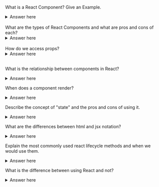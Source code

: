 
What is a React Component? Give an Example.
<details>
  <summary>Answer here</summary>
<<<<<<< HEAD

=======
  A React Component is a function that returns a single react element, a repeatable part of a website. Examples might include a form, navbar, list, list item. 
>>>>>>> 64679d9f898e90eeb57f49c21f43807cf76b62e8
</details>
<br>
What are the types of React Components and what are pros and cons of each?

<details>
  <summary>Answer here</summary>
<<<<<<< HEAD

=======
  The two types of React Components are Functional versus Stateful Class Components. Functional components are preferred if possible because of simplicity, however Stateful Class Components can be used to manage the state of a particular element if necessary. A recurrent example of a Stateful Class Component is with a Form, where the inputs should be managed by state.
>>>>>>> 64679d9f898e90eeb57f49c21f43807cf76b62e8
</details>
<br>
How do we access props?

<details>
  <summary>Answer here</summary>
<<<<<<< HEAD

=======
Props are properties passed down from the parent component. Within a functional component, props are accessed directly with the argument props, or destructured keys of props. Within a stateful class component props are accessed with this.props (after a constructor is built with props as an arguement and super(props){} is within that constructor)
>>>>>>> 64679d9f898e90eeb57f49c21f43807cf76b62e8
</details>
<br>

What is the relationship between components in React?

<details>
  <summary>Answer here</summary>
<<<<<<< HEAD
  parent-child relationship tree like relationship where props are passed from the parents and used in the components
=======
>>>>>>> 64679d9f898e90eeb57f49c21f43807cf76b62e8

</details>

When does a component render?

<details>
  <summary>Answer here</summary>
<<<<<<< HEAD
  1. When the state changes
	1. Parent's props changes
	1. Component mounts the first time(when the page loads)
=======
>>>>>>> 64679d9f898e90eeb57f49c21f43807cf76b62e8

</details>

Describe the concept of "state" and the pros and cons of using it.

<details>
  <summary>Answer here</summary>
<<<<<<< HEAD
  1. State are objects that stores the information about a component.
  1. States must be kept simple. States are the objects which determine components rendering and behavior.
  1. accessed by this.state()
  1. pros - powerful, render the components easily with state
  1. cons - can be heavy
=======
>>>>>>> 64679d9f898e90eeb57f49c21f43807cf76b62e8

</details>

What are the differences between html and jsx notation?

<details>
  <summary>Answer here</summary>

</details>

Explain the most commonly used react lifecycle methods and when we would use them.

<details>
  <summary>Answer here</summary>

</details>

What is the difference between using React and not?

<details>
  <summary>Answer here</summary>

</details>
